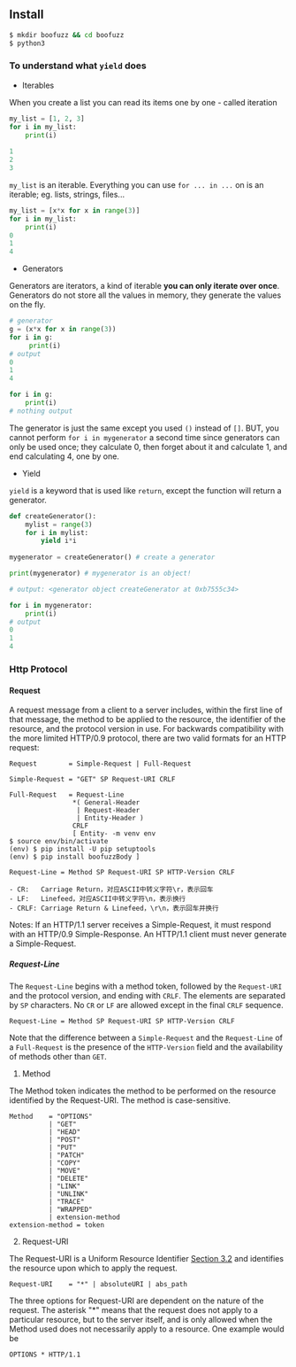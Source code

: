 ## Install

```sh
$ mkdir boofuzz && cd boofuzz
$ python3
```

### To understand what `yield` does

- Iterables

When you create a list you can read its items one by one - called iteration

```python
my_list = [1, 2, 3]
for i in my_list:
    print(i)
    
1
2
3
```

`my_list` is an iterable. Everything you can use `for ... in ...` on is an iterable; eg. lists, strings, files...

```python
my_list = [x*x for x in range(3)]
for i in my_list:
    print(i)
0
1
4
```

- Generators

Generators are iterators, a kind of iterable **you can only iterate over once**. 
Generators do not store all the values in memory, they generate the values on the fly.

```python
# generator
g = (x*x for x in range(3))
for i in g:
     print(i)
# output
0
1
4

for i in g:
    print(i)
# nothing output
``` 

The generator is just the same except you used `()` instead of `[]`. BUT, you cannot perform `for i in mygenerator` a 
second time since generators can only be used once; they calculate 0, 
then forget about it and calculate 1, and end calculating 4, one by one.

- Yield

`yield` is a keyword that is used like `return`, except the function will return a generator.

```python
def createGenerator():
    mylist = range(3)
    for i in mylist:
        yield i*i
        
mygenerator = createGenerator() # create a generator

print(mygenerator) # mygenerator is an object!

# output: <generator object createGenerator at 0xb7555c34>

for i in mygenerator:
    print(i)
# output
0
1
4
```


### Http Protocol

#### Request

A request message from a client to a server includes, within the first line of that message, the method to be applied 
to the resource, the identifier of the resource, and the protocol version in use. 
For backwards compatibility with the more limited HTTP/0.9 protocol, there are two valid formats for an HTTP request:

```
Request        = Simple-Request | Full-Request

Simple-Request = "GET" SP Request-URI CRLF

Full-Request   = Request-Line            
                *( General-Header         
                 | Request-Header          
                 | Entity-Header )         
                CRLF
                [ Entity- -m venv env
$ source env/bin/activate
(env) $ pip install -U pip setuptools
(env) $ pip install boofuzzBody ]
                
Request-Line = Method SP Request-URI SP HTTP-Version CRLF

- CR:   Carriage Return，对应ASCII中转义字符\r，表示回车
- LF:   Linefeed，对应ASCII中转义字符\n，表示换行
- CRLF: Carriage Return & Linefeed，\r\n，表示回车并换行         
```

Notes: If an HTTP/1.1 server receives a Simple-Request, it must respond with an HTTP/0.9 Simple-Response.
An HTTP/1.1 client must never generate a Simple-Request.


##### Request-Line

The `Request-Line` begins with a method token, followed by the `Request-URI` and the protocol version, and ending with `CRLF`. 
The elements are separated by `SP` characters. No `CR` or `LF` are allowed except in the final `CRLF` sequence.

`Request-Line = Method SP Request-URI SP HTTP-Version CRLF`

Note that the difference between a `Simple-Request` and the `Request-Line` of a `Full-Request` is the presence of 
the `HTTP-Version` field and the availability of methods other than `GET`.

1. Method

The Method token indicates the method to be performed on the resource identified by the Request-URI. The method is case-sensitive.

```
Method    = "OPTIONS"
          | "GET"    
          | "HEAD"   
          | "POST"   
          | "PUT"    
          | "PATCH"  
          | "COPY"   
          | "MOVE"   
          | "DELETE" 
          | "LINK"   
          | "UNLINK" 
          | "TRACE"  
          | "WRAPPED"
          | extension-method
extension-method = token
```

2. Request-URI

The Request-URI is a Uniform Resource Identifier [Section 3.2](!https://www.w3.org/Protocols/HTTP/1.1/draft-ietf-http-v11-spec-01#Request) 
and identifies the resource upon which to apply the request.

`Request-URI    = "*" | absoluteURI | abs_path`

The three options for Request-URI are dependent on the nature of the request. 
The asterisk "*" means that the request does not apply to a particular resource, but to the server itself, 
and is only allowed when the Method used does not necessarily apply to a resource. One example would be

`OPTIONS * HTTP/1.1`














